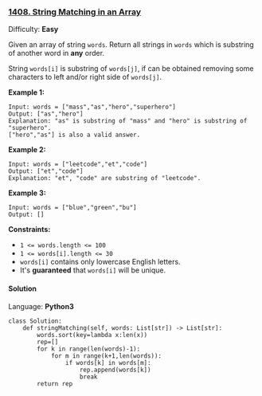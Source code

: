 ### [1408\. String Matching in an Array](https://leetcode.com/problems/string-matching-in-an-array/)

Difficulty: **Easy**


Given an array of string `words`. Return all strings in `words` which is substring of another word in **any** order. 

String `words[i]` is substring of `words[j]`, if can be obtained removing some characters to left and/or right side of `words[j]`.

**Example 1:**

```
Input: words = ["mass","as","hero","superhero"]
Output: ["as","hero"]
Explanation: "as" is substring of "mass" and "hero" is substring of "superhero".
["hero","as"] is also a valid answer.
```

**Example 2:**

```
Input: words = ["leetcode","et","code"]
Output: ["et","code"]
Explanation: "et", "code" are substring of "leetcode".
```

**Example 3:**

```
Input: words = ["blue","green","bu"]
Output: []
```

**Constraints:**

*   `1 <= words.length <= 100`
*   `1 <= words[i].length <= 30`
*   `words[i]` contains only lowercase English letters.
*   It's **guaranteed** that `words[i]` will be unique.


#### Solution

Language: **Python3**

```python3
class Solution:
    def stringMatching(self, words: List[str]) -> List[str]:
        words.sort(key=lambda x:len(x))
        rep=[]
        for k in range(len(words)-1):
            for m in range(k+1,len(words)):
                if words[k] in words[m]:
                    rep.append(words[k])
                    break
        return rep
```